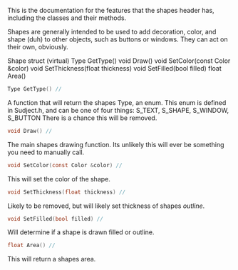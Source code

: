 This is the documentation for the features that the shapes header has, including the classes and their methods.

Shapes are generally intended to be used to add decoration, color, and shape (duh) to other objects, such as buttons or windows.
They can act on their own, obviously.

Shape struct (virtual)
	Type GetType()
	void Draw()
	void SetColor(const Color &color)
	void SetThickness(float thickness)
	void SetFilled(bool filled)
	float Area()

```c
Type GetType() //
```
A function that will return the shapes Type, an enum. This enum is defined in Sudject.h, and can be one of four things:
	S_TEXT,
	S_SHAPE,
	S_WINDOW,
	S_BUTTON
There is a chance this will be removed.
```c
void Draw() //
```
The main shapes drawing function. Its unlikely this will ever be something you need to manually call.
```c
void SetColor(const Color &color) //
```	
This will set the color of the shape.
```c
void SetThickness(float thickness) //
```
Likely to be removed, but will likely set thickness of shapes _outline_.
```c
void SetFilled(bool filled) // 
```
Will determine if a shape is drawn filled or outline.
```c
float Area() //
```
This will return a shapes area.